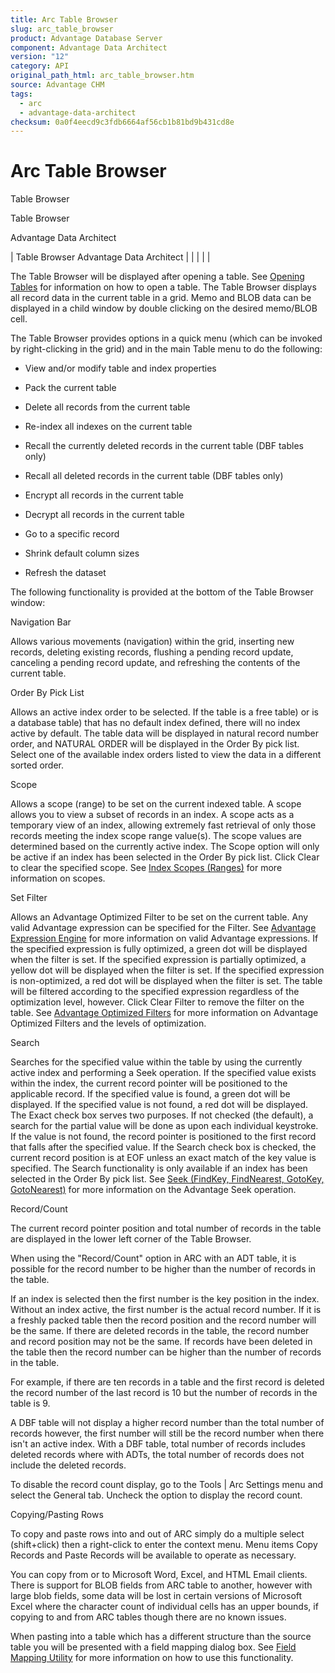```yaml
---
title: Arc Table Browser
slug: arc_table_browser
product: Advantage Database Server
component: Advantage Data Architect
version: "12"
category: API
original_path_html: arc_table_browser.htm
source: Advantage CHM
tags:
  - arc
  - advantage-data-architect
checksum: 0a0f4eecd9c3fdb6664af56cb1b81bd9b431cd8e
---
```


# Arc Table Browser

Table Browser

Table Browser

Advantage Data Architect

| Table Browser  Advantage Data Architect |  |  |  |  |

The Table Browser will be displayed after opening a table. See [Opening Tables](arc_opening_tables.md) for information on how to open a table. The Table Browser displays all record data in the current table in a grid. Memo and BLOB data can be displayed in a child window by double clicking on the desired memo/BLOB cell.

The Table Browser provides options in a quick menu (which can be invoked by right-clicking in the grid) and in the main Table menu to do the following:

- View and/or modify table and index properties

- Pack the current table

- Delete all records from the current table

- Re-index all indexes on the current table

- Recall the currently deleted records in the current table (DBF tables only)

- Recall all deleted records in the current table (DBF tables only)

- Encrypt all records in the current table

- Decrypt all records in the current table

- Go to a specific record

- Shrink default column sizes

- Refresh the dataset

The following functionality is provided at the bottom of the Table Browser window:

Navigation Bar

Allows various movements (navigation) within the grid, inserting new records, deleting existing records, flushing a pending record update, canceling a pending record update, and refreshing the contents of the current table.

Order By Pick List

Allows an active index order to be selected. If the table is a free table) or is a database table) that has no default index defined, there will no index active by default. The table data will be displayed in natural record number order, and NATURAL ORDER will be displayed in the Order By pick list. Select one of the available index orders listed to view the data in a different sorted order.

Scope

Allows a scope (range) to be set on the current indexed table. A scope allows you to view a subset of records in an index. A scope acts as a temporary view of an index, allowing extremely fast retrieval of only those records meeting the index scope range value(s). The scope values are determined based on the currently active index. The Scope option will only be active if an index has been selected in the Order By pick list. Click Clear to clear the specified scope. See [Index Scopes (Ranges)](master_index_scopes_ranges.md) for more information on scopes.

Set Filter

Allows an Advantage Optimized Filter to be set on the current table. Any valid Advantage expression can be specified for the Filter. See [Advantage Expression Engine](master_advantage_expression_engine.md) for more information on valid Advantage expressions. If the specified expression is fully optimized, a green dot will be displayed when the filter is set. If the specified expression is partially optimized, a yellow dot will be displayed when the filter is set. If the specified expression is non-optimized, a red dot will be displayed when the filter is set. The table will be filtered according to the specified expression regardless of the optimization level, however. Click Clear Filter to remove the filter on the table. See [Advantage Optimized Filters](master_advantage_optimized_filters.md) for more information on Advantage Optimized Filters and the levels of optimization.

Search

Searches for the specified value within the table by using the currently active index and performing a Seek operation. If the specified value exists within the index, the current record pointer will be positioned to the applicable record. If the specified value is found, a green dot will be displayed. If the specified value is not found, a red dot will be displayed. The Exact check box serves two purposes. If not checked (the default), a search for the partial value will be done as upon each individual keystroke. If the value is not found, the record pointer is positioned to the first record that falls after the specified value. If the Search check box is checked, the current record position is at EOF unless an exact match of the key value is specified. The Search functionality is only available if an index has been selected in the Order By pick list. See [Seek (FindKey, FindNearest, GotoKey, GotoNearest)](master_seek_movement.md) for more information on the Advantage Seek operation.

Record/Count

The current record pointer position and total number of records in the table are displayed in the lower left corner of the Table Browser.

When using the "Record/Count" option in ARC with an ADT table, it is possible for the record number to be higher than the number of records in the table.

If an index is selected then the first number is the key position in the index. Without an index active, the first number is the actual record number. If it is a freshly packed table then the record position and the record number will be the same. If there are deleted records in the table, the record number and record position may not be the same. If records have been deleted in the table then the record number can be higher than the number of records in the table.

For example, if there are ten records in a table and the first record is deleted the record number of the last record is 10 but the number of records in the table is 9.

A DBF table will not display a higher record number than the total number of records however, the first number will still be the record number when there isn't an active index. With a DBF table, total number of records includes deleted records where with ADTs, the total number of records does not include the deleted records.

To disable the record count display, go to the Tools | Arc Settings menu and select the General tab. Uncheck the option to display the record count.

Copying/Pasting Rows

To copy and paste rows into and out of ARC simply do a multiple select (shift+click) then a right-click to enter the context menu. Menu items Copy Records and Paste Records will be available to operate as necessary.

You can copy from or to Microsoft Word, Excel, and HTML Email clients. There is support for BLOB fields from ARC table to another, however with large blob fields, some data will be lost in certain versions of Microsoft Excel where the character count of individual cells has an upper bounds, if copying to and from ARC tables though there are no known issues.

When pasting into a table which has a different structure than the source table you will be presented with a field mapping dialog box. See [Field Mapping Utility](arc_field_mapping_utility.md) for more information on how to use this functionality.
